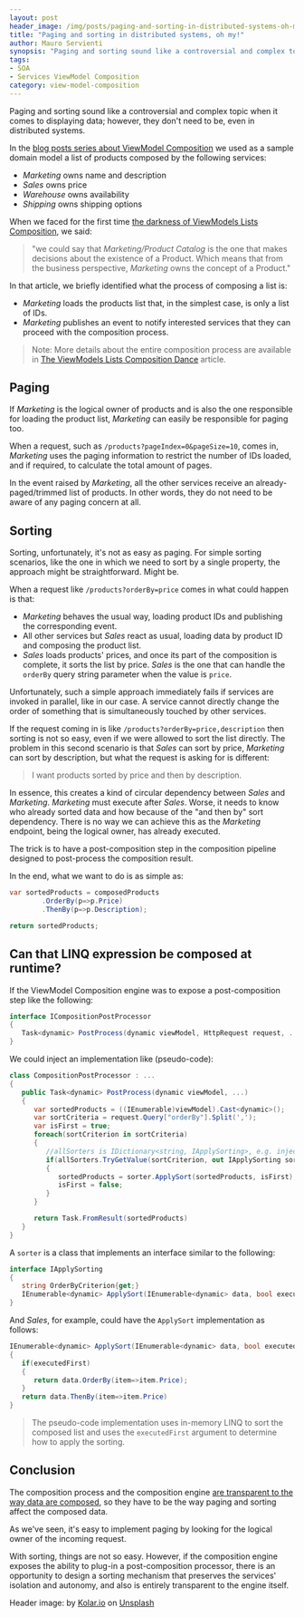 ```yaml
---
layout: post
header_image: /img/posts/paging-and-sorting-in-distributed-systems-oh-my/header.jpg
title: "Paging and sorting in distributed systems, oh my!"
author: Mauro Servienti
synopsis: "Paging and sorting sound like a controversial and complex topic when it comes to displaying data; however, they don't need to be, even in distributed systems."
tags:
- SOA
- Services ViewModel Composition
category: view-model-composition
---
```

Paging and sorting sound like a controversial and complex topic when it comes to displaying data; however, they don't need to be, even in distributed systems.

In the [blog posts series about ViewModel Composition](/categories/view-model-composition) we used as a sample domain model a list of products composed by the following services:

* *Marketing* owns name and description
* *Sales* owns price
* *Warehouse* owns availability
* *Shipping* owns shipping options

When we faced for the first time [the darkness of ViewModels Lists Composition](/view-model-composition/2019/02/28/into-the-darkness-of-viewmodel-lists-composition.html), we said:

>"we could say that *Marketing/Product Catalog* is the one that makes decisions about the existence of a Product. Which means that from the business perspective, *Marketing* owns the concept of a Product."

In that article, we briefly identified what the process of composing a list is:

* *Marketing* loads the products list that, in the simplest case, is only a list of IDs.
* *Marketing* publishes an event to notify interested services that they can proceed with the composition process.

>Note: More details about the entire composition process are available in [The ViewModels Lists Composition Dance](/view-model-composition/2019/03/21/the-viewmodels-lists-composition-dance.html) article.

## Paging
If *Marketing* is the logical owner of products and is also the one responsible for loading the product list, *Marketing* can easily be responsible for paging too.

When a request, such as `/products?pageIndex=0&pageSize=10`, comes in, *Marketing* uses the paging information to restrict the number of IDs loaded, and if required, to calculate the total amount of pages.

In the event raised by *Marketing*, all the other services receive an already-paged/trimmed list of products. In other words, they do not need to be aware of any paging concern at all.

## Sorting
Sorting, unfortunately, it's not as easy as paging. For simple sorting scenarios, like the one in which we need to sort by a single property, the approach might be straightforward. Might be.

When a request like `/products?orderBy=price` comes in what could happen is that:

* *Marketing* behaves the usual way, loading product IDs and publishing the corresponding event.
* All other services but *Sales* react as usual, loading data by product ID and composing the product list.
* *Sales* loads products' prices, and once its part of the composition is complete, it sorts the list by price. *Sales* is the one that can handle the `orderBy` query string parameter when the value is `price`.

Unfortunately, such a simple approach immediately fails if services are invoked in parallel, like in our case. A service cannot directly change the order of something that is simultaneously touched by other services.

If the request coming in is like `/products?orderBy=price,description` then sorting is not so easy, even if we were allowed to sort the list directly. The problem in this second scenario is that *Sales* can sort by price, *Marketing* can sort by description, but what the request is asking for is different:

>I want products sorted by price and then by description.

In essence, this creates a kind of circular dependency between *Sales* and *Marketing*. *Marketing* must execute after *Sales*. Worse, it needs to know who already sorted data and how because of the "and then by" sort dependency. There is no way we can achieve this as the *Marketing* endpoint, being the logical owner, has already executed.

The trick is to have a post-composition step in the composition pipeline designed to post-process the composition result.

In the end, what we want to do is as simple as:

```csharp
var sortedProducts = composedProducts
        .OrderBy(p=>p.Price)
        .ThenBy(p=>p.Description);

return sortedProducts;
```

## Can that LINQ expression be composed at runtime?

If the ViewModel Composition engine was to expose a post-composition step like the following:

```csharp
interface ICompositionPostProcessor
{
   Task<dynamic> PostProcess(dynamic viewModel, HttpRequest request, ...);
}
```

We could inject an implementation like (pseudo-code):

```csharp
class CompositionPostProcessor : ...
{
   public Task<dynamic> PostProcess(dynamic viewModel, ...)
   {
      var sortedProducts = ((IEnumerable)viewModel).Cast<dynamic>();
      var sortCriteria = request.Query["orderBy"].Split(',');
      var isFirst = true;
      foreach(sortCriterion in sortCriteria)
      {
         //allSorters is IDictionary<string, IApplySorting>, e.g. injected via DI
         if(allSorters.TryGetValue(sortCriterion, out IApplySorting sorter))
         {
            sortedProducts = sorter.ApplySort(sortedProducts, isFirst);
            isFirst = false;
         }
      }

      return Task.FromResult(sortedProducts)
   }
}
```

A `sorter` is a class that implements an interface similar to the following:

```csharp
interface IApplySorting
{
   string OrderByCriterion{get;}
   IEnumerable<dynamic> ApplySort(IEnumerable<dynamic> data, bool executedFirst);
}
```

And *Sales*, for example, could have the `ApplySort` implementation as follows:

```csharp
IEnumerable<dynamic> ApplySort(IEnumerable<dynamic> data, bool executedFirst)
{
   if(executedFirst)
   {
      return data.OrderBy(item=>item.Price);
   }
   return data.ThenBy(item=>item.Price)
}
```

> The pseudo-code implementation uses in-memory LINQ to sort the composed list and uses the `executedFirst` argument to determine how to apply the sorting.

## Conclusion

The composition process and the composition engine [are transparent to the way data are composed](/view-model-composition/2019/04/09/slice-it.html), so they have to be the way paging and sorting affect the composed data.

As we've seen, it's easy to implement paging by looking for the logical owner of the incoming request.

With sorting, things are not so easy. However, if the composition engine exposes the ability to plug-in a post-composition processor, there is an opportunity to design a sorting mechanism that preserves the services' isolation and autonomy, and also is entirely transparent to the engine itself.

Header image: by [Kolar.io](https://unsplash.com/@jankolar?utm_source=unsplash&utm_medium=referral&utm_content=creditCopyText) on [Unsplash](https://unsplash.com/s/photos/sort?utm_source=unsplash&utm_medium=referral&utm_content=creditCopyText)
